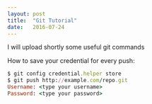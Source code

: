 ```yaml
---
layout: post
title:  "Git Tutorial"
date:   2016-07-24
---
```


<p class="intro"><span class="dropcap"></span> I will upload shortly some useful git commands </p>

How to save your credential for every push:


``` ruby
$ git config credential.helper store
$ git push http://example.com/repo.git
Username: <type your username>
Password: <type your password>
```
